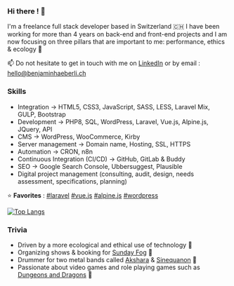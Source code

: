 ### Hi there ! 👀

I'm a freelance full stack developer based in Switzerland 🇨🇭 I have been working for more than 4 years on back-end and front-end projects and I am now focusing on three pillars that are important to me: performance, ethics & ecology 🌱

📫 Do not hesitate to get in touch with me on <a href="https://www.linkedin.com/in/benjaminhaeberli/">LinkedIn</a> or by email : <a href="mailto:hello@benjaminhaeberli.ch">hello@benjaminhaeberli.ch</a>


### Skills

- Integration → HTML5, CSS3, JavaScript, SASS, LESS, Laravel Mix, GULP, Bootstrap
- Development → PHP8, SQL, WordPress, Laravel, Vue.js, Alpine.js, JQuery, API
- CMS → WordPress, WooCommerce, Kirby
- Server management → Domain name, Hosting, SSL, HTTPS
- Automation → CRON, n8n
- Continuous Integration (CI/CD) → GitHub, GitLab & Buddy
- SEO → Google Search Console, Ubbersuggest, Plausible
- Digital project management (consulting, audit, design, needs assessment, specifications, planning)

⭐ **Favorites** : 
[#laravel](https://laravel.com/)
[#vue.js](https://vuejs.org/)
[#alpine.js](https://alpinejs.dev/)
[#wordpress](https://wordpress.org/)

[![Top Langs](https://github-readme-stats-aqzqgych4-benjaminhaeberli.vercel.app/api/top-langs/?username=benjaminhaeberli&layout=compact&theme=graywhite)](https://github.com/anuraghazra/github-readme-stats)


### Trivia

-   Driven by a more ecological and ethical use of technology 🌱
-   Organizing shows & booking for <a href="https://sundayfog.ch/">Sunday Fog</a> 📣
-   Drummer for two metal bands called <a href="https://akshara.ch/">Akshara</a> & <a href="https://www.facebook.com/sinequanonmetal">Sinequanon</a> 🥁
-   Passionate about video games and role playing games such as <a href="https://www.dndbeyond.com/">Dungeons and Dragons</a> 🎲
